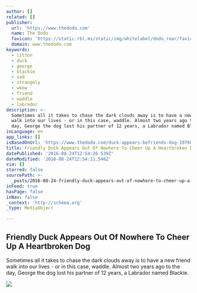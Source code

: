 ```yaml
---
author: []
related: []
publisher:
  url: 'https://www.thedodo.com'
  name: The Dodo
  favicon: 'https://static.rbl.ms/static/img/whitelabel/dodo_roar/favicon16X16.ico'
  domain: www.thedodo.com
keywords:
  - litton
  - duck
  - george
  - blackie
  - sad
  - strangely
  - wkow
  - friend
  - waddle
  - labrador
description: >-
  Sometimes all it takes to chase the dark clouds away is to have a new friend
  walk into our lives - or in this case, waddle. Almost two years ago to the
  day, George the dog lost his partner of 12 years, a Labrador named Blackie.
inLanguage: en
app_links: []
isBasedOnUrl: 'https://www.thedodo.com/duck-appears-befriends-dog-1976895823.html'
title: Friendly Duck Appears Out Of Nowhere To Cheer Up A Heartbroken Dog
datePublished: '2016-08-24T12:54:26.539Z'
dateModified: '2016-08-24T12:54:11.546Z'
via: {}
starred: false
sourcePath: >-
  _posts/2016-08-24-friendly-duck-appears-out-of-nowhere-to-cheer-up-a-heartbrok.md
inFeed: true
hasPage: false
inNav: false
_context: 'http://schema.org'
_type: MediaObject

---
```

<article style=""><h1>Friendly Duck Appears Out Of Nowhere To Cheer Up A Heartbroken Dog</h1><p>Sometimes all it takes to chase the dark clouds away is to have a new friend walk into our lives - or in this case, waddle. Almost two years ago to the day, George the dog lost his partner of 12 years, a Labrador named Blackie.</p><img src="https://resize.rbl.ms/simage/https%3A%2F%2Fassets.rbl.ms%2F7391488%2F1216x700.jpg/2000%2C2000/GBThoRF%2FlJJvVPXD/img.jpg" /></article>